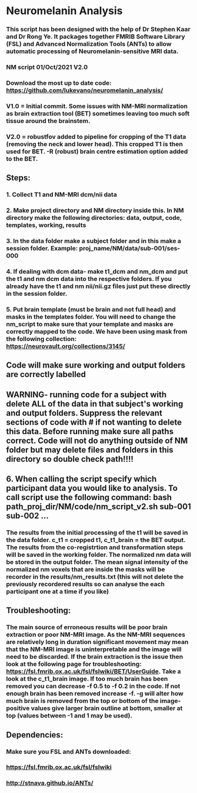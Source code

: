 # Neuromelanin Analysis

### This script has been designed with the help of Dr Stephen Kaar and Dr Rong Ye. It packages together FMRIB Software Library (FSL) and Advanced Normalization Tools (ANTs) to allow automatic processing of Neuromelanin-sensitive MRI data.

### NM script 01/Oct/2021 V2.0
### Download the most up to date code: https://github.com/lukevano/neuromelanin_analysis/

### V1.0 = Initial commit. Some issues with NM-MRI normalization as brain extraction tool (BET) sometimes leaving too much soft tissue around the brainstem.
### V2.0 = robustfov added to pipeline for cropping of the T1 data (removing the neck and lower head). This cropped T1 is then used for BET. -R (robust) brain centre estimation option added to the BET.

## Steps:

### 1. Collect T1 and NM-MRI dcm/nii data
### 2. Make project directory and NM directory inside this. In NM directory make the following directories: data, output, code, templates, working, results
### 3. In the data folder make a subject folder and in this make a session folder. Example: proj_name/NM/data/sub-001/ses-000
### 4. If dealing with dcm data- make t1_dcm and nm_dcm and put the t1 and nm dcm data into the respective folders. If you already have the t1 and nm nii/nii.gz files just put these directly in the session folder.
### 5. Put brain template (must be brain and not full head) and masks in the templates folder. You will need to change the nm_script to make sure that your template and masks are correctly mapped to the code. We have been using mask from the following collection: https://neurovault.org/collections/3145/

## Code will make sure working and output folders are correctly labelled
## WARNING- running code for a subject with delete ALL of the data in that subject's working and output folders. Suppress the relevant sections of code with # if not wanting to delete this data. Before running make sure all paths correct. Code will not do anything outside of NM folder but may delete files and folders in this directory so double check path!!!!

## 6. When calling the script specify which participant data you would like to analysis. To call script use the following command: bash path_proj_dir/NM/code/nm_script_v2.sh sub-001 sub-002 ...

### The results from the initial processing of the t1 will be saved in the data folder. c_t1 = cropped t1, c_t1_brain = the BET output. The results from the co-registrtion and transformation steps will be saved in the working folder. The normalized nm data will be stored in the output folder. The mean signal intensity of the normalized nm voxels that are inside the masks will be recorder in the results/nm_results.txt (this will not delete the previously recordered results so can analyse the each participant one at a time if you like)

## Troubleshooting:

### The main source of erroneous results will be poor brain extraction or poor NM-MRI image. As the NM-MRI sequences are relatively long in duration significant movement may mean that the NM-MRI image is uninterpretable and the image will need to be discarded. If the brain extraction is the issue then look at the following page for troubleshooting: https://fsl.fmrib.ox.ac.uk/fsl/fslwiki/BET/UserGuide. Take a look at the c_t1_brain image. If too much brain has been removed you can decrease -f 0.5 to -f 0.2 in the code. If not enough brain has been removed increase -f. -g will alter how much brain is removed from the top or bottom of the image- positive values give larger brain outline at bottom, smaller at top (values between -1 and 1 may be used).

## Dependencies:

### Make sure you FSL and ANTs downloaded:
### https://fsl.fmrib.ox.ac.uk/fsl/fslwiki
### http://stnava.github.io/ANTs/
